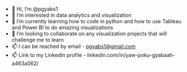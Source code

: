 - 👋 Hi, I’m @pgyabs1
- 👀 I’m interested in data analytics and visualization
- 🌱 I’m currently learning how to code in python and how to use Tableau and Power BI to do amazing visualizations
- 💞️ I’m looking to collaborate on any visualization projects that will challenge me to learn
- 📫 I can be reached by email - pgyabs1@gmail.com 
- 📫 Link to my LinkedIn profile - linkedin.com/in/yaw-poku-gyabaah-a463a062/

<!---
pgyabs1/pgyabs1 is a ✨ special ✨ repository because its `README.md` (this file) appears on your GitHub profile.
You can click the Preview link to take a look at your changes.
--->
